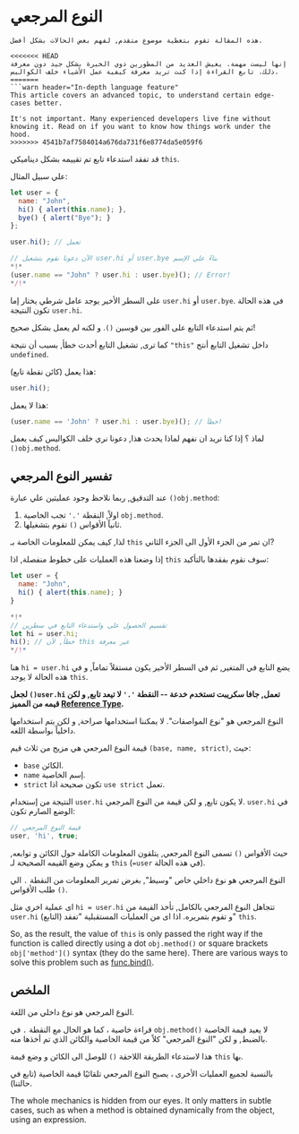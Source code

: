 # النوع المرجعي

```warn header="خصائص متقدمه فى اللغه"
هذه المقالة تقوم بتغطية موضوع متقدم, لفهم بعض الحالات بشكل أفضل.

<<<<<<< HEAD
إنها ليست مهمة. يعيش العديد من المطورين ذوي الخبرة بشكل جيد دون معرفة ذلك. تابع القراءة إذا كنت تريد معرفة كيفية عمل الأشياء خلف الكواليس.
=======
```warn header="In-depth language feature"
This article covers an advanced topic, to understand certain edge-cases better.

It's not important. Many experienced developers live fine without knowing it. Read on if you want to know how things work under the hood.
>>>>>>> 4541b7af7584014a676da731f6e8774da5e059f6
```

قد تفقد استدعاء تابع تم تقييمه بشكل ديناميكي `this`.

علي سبيل المثال:

```js run
let user = {
  name: "John",
  hi() { alert(this.name); },
  bye() { alert("Bye"); }
};

user.hi(); // تعمل

// الآن دعونا نقوم بتشغيل user.hi أو user.bye بناءً علي الإسم
*!*
(user.name == "John" ? user.hi : user.bye)(); // Error!
*/!*
```

على السطر الأخير يوجد عامل شرطي يختار إما `user.hi` أو `user.bye`. فى هذه الحالة تكون النتيجة `user.hi`.

ثم يتم استدعاء التابع على الفور بين قوسين `()`. و لكنه لم يعمل بشكل صحيح!

كما ترى, تشغيل التابع أحدث خطأ, بسبب أن نتيجة `"this"` داخل تشغيل التابع أنتج `undefined`.

هذا يعمل (كائن نقطة تابع):

```js
user.hi();
```

هذا لا يعمل:

```js
(user.name == 'John' ? user.hi : user.bye)(); // خطأ!
```

لماذ ؟ إذا كنا نريد ان نفهم لماذا يحدث هذا, دعونا نري خلف الكواليس كيف يعمل `()obj.method`.

## تفسير النوع المرجعي

عند التدقيق, ربما نلاحظ وجود عمليتين علي عبارة `()obj.method`:

1. اولاً, النقطة `'.'` تجب الخاصية `obj.method`.
2. ثانياً الأقواس `()` تقوم بتشغيلها.

لذا, كيف يمكن للمعلومات الخاصة بـ `this` ان تمر من الجزء الأول الى الجزء الثاني?

إذا وضعنا هذه العمليات على خطوط منفصلة, اذا `this` سوف نقوم بفقدها بالتأكيد:

```js run
let user = {
  name: "John",
  hi() { alert(this.name); }
}

*!*
// تقسيم الحصول على واستدعاء التابع في سطرين
let hi = user.hi;
hi(); // خطأ, لأن this غير معرفة
*/!*
```

هنا `hi = user.hi` يضع التابع في المتغير, ثم في السطر الأخير يكون مستقلاً تماماً, و في هذه الحالة لا يوجد `this`.

**لجعل `()user.hi` تعمل, جافا سكريبت تستخدم خدعة -- النقطة `'.'` لا تيعد تابع, و لكن قيمه من المميز [Reference Type](https://tc39.github.io/ecma262/#sec-reference-specification-type).**

النوع المرجعي هو "نوع المواصفات". لا يمكننا استخدامها صراحة, و لكن يتم استخدامها داخلياً بواسطة اللغه.

قيمة النوع المرجعي هي مزيج من ثلاث قيم `(base, name, strict)`, حيث:

- `base` الكائن.
- `name` إسم الخاصية.
- `strict` تكون صحيحة اذا `use strict` تعمل.

النتيجة من إستخدام `user.hi` لا يكون تابع, و لكن قيمة من النوع المرجعي. `user.hi` في الوضع الصارم تكون:

```js
// قيمة النوع المرجعي
user, 'hi', true;
```

حيث الأقواس `()` تسمى النوع المرجعي, يتلقون المعلومات الكاملة حول الكائن و توابعه, و يمكن وضع القيمه الصحيحة لـ `this` (`=user` في هذه الحالة).

النوع المرجعي هو نوع داخلي خاص "وسيط", بغرض تمرير المعلومات من النقطة `.` الي طلب الأقواس `()`.

اى عملية اخري مثل `hi = user.hi` تتجاهل النوع المرجعي بالكامل, تأخذ القيمة من `user.hi` (التابع) و تقوم بتمريره. اذا اى من العمليات المستقبلية "تفقد" `this`.

So, as the result, the value of `this` is only passed the right way if the function is called directly using a dot `obj.method()` or square brackets `obj['method']()` syntax (they do the same here). There are various ways to solve this problem such as [func.bind()](/bind#solution-2-bind).

## الملخص

النوع المرجعي هو نوع داخلي من اللغة.

قراءة خاصية ، كما هو الحال مع النقطة `.` في `obj.method()` لا يعيد قيمة الخاصية بالضبط, و لكن "النوع المرجعي" كلاً من قيمة الخاصية والكائن الذي تم أخذها منه.

هذا لاستدعاء الطريقة اللاحقة `()` للوصل الى الكائن و وضع قيمة `this` بها.

بالنسبة لجميع العمليات الأخرى ، يصبح النوع المرجعي تلقائيًا قيمة الخاصية (تابع في حالتنا).

The whole mechanics is hidden from our eyes. It only matters in subtle cases, such as when a method is obtained dynamically from the object, using an expression.
